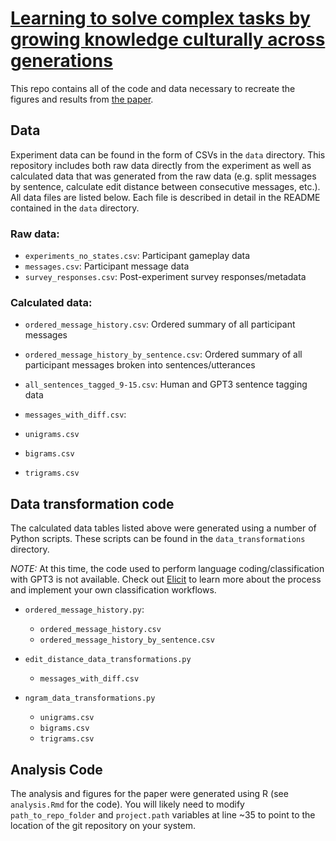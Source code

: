 # [Learning to solve complex tasks by growing knowledge culturally across generations](https://arxiv.org/abs/2107.13377)

This repo contains all of the code and data necessary to recreate the figures and results from [the paper](https://arxiv.org/abs/2107.13377).

## Data

Experiment data can be found in the form of CSVs in the `data` directory. This
repository includes both raw data directly from the experiment as well as
calculated data that was generated from the raw data (e.g. split messages by
sentence, calculate edit distance between consecutive messages, etc.). All
data files are listed below. Each file is described in detail in the README
contained in the `data` directory.

### Raw data:

- `experiments_no_states.csv`: Participant gameplay data
- `messages.csv`: Participant message data
- `survey_responses.csv`: Post-experiment survey responses/metadata

### Calculated data:

- `ordered_message_history.csv`: Ordered summary of all participant messages
- `ordered_message_history_by_sentence.csv`: Ordered summary of all participant messages broken into sentences/utterances
- `all_sentences_tagged_9-15.csv`: Human and GPT3 sentence tagging data

- `messages_with_diff.csv`:

- `unigrams.csv`
- `bigrams.csv`
- `trigrams.csv`

## Data transformation code

The calculated data tables listed above were generated using a number of
Python scripts. These scripts can be found in the `data_transformations`
directory.

_NOTE:_ At this time, the code used to perform language coding/classification with GPT3 is not available. Check out [Elicit](https://elicit.org/) to learn more about the process and implement your own classification workflows.

- `ordered_message_history.py`:

  - `ordered_message_history.csv`
  - `ordered_message_history_by_sentence.csv`

- `edit_distance_data_transformations.py`

  - `messages_with_diff.csv`

- `ngram_data_transformations.py`
  - `unigrams.csv`
  - `bigrams.csv`
  - `trigrams.csv`

## Analysis Code

The analysis and figures for the paper were generated using R (see `analysis.Rmd` for the code).
You will likely need to modify `path_to_repo_folder` and `project.path` variables at line ~35 to point to
the location of the git repository on your system.
